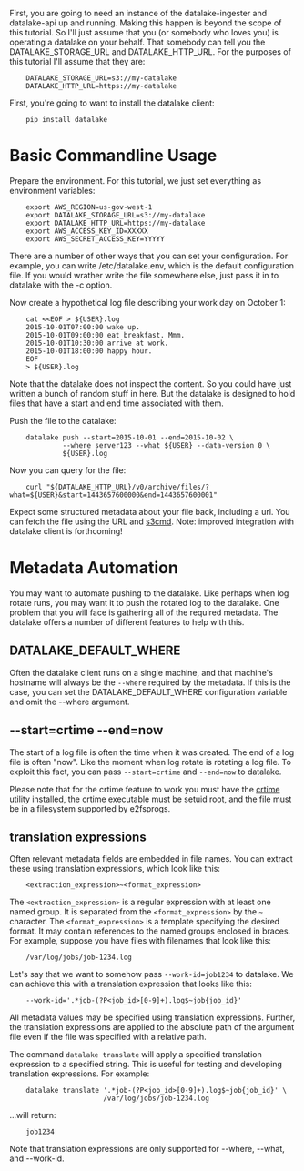 First, you are going to need an instance of the datalake-ingester and
datalake-api up and running. Making this happen is beyond the scope of this
tutorial. So I'll just assume that you (or somebody who loves you) is operating
a datalake on your behalf. That somebody can tell you the DATALAKE_STORAGE_URL
and DATALAKE_HTTP_URL. For the purposes of this tutorial I'll assume that
they are:

        DATALAKE_STORAGE_URL=s3://my-datalake
        DATALAKE_HTTP_URL=https://my-datalake

First, you're going to want to install the datalake client:

        pip install datalake

Basic Commandline Usage
=======================

Prepare the environment. For this tutorial, we just set everything as
environment variables:

        export AWS_REGION=us-gov-west-1
        export DATALAKE_STORAGE_URL=s3://my-datalake
        export DATALAKE_HTTP_URL=https://my-datalake
        export AWS_ACCESS_KEY_ID=XXXXX
        export AWS_SECRET_ACCESS_KEY=YYYYY

There are a number of other ways that you can set your configuration. For
example, you can write /etc/datalake.env, which is the default configuration
file. If you would wrather write the file somewhere else, just pass it in to
datalake with the -c option.

Now create a hypothetical log file describing your work day on October 1:

        cat <<EOF > ${USER}.log
        2015-10-01T07:00:00 wake up.
        2015-10-01T09:00:00 eat breakfast. Mmm.
        2015-10-01T10:30:00 arrive at work.
        2015-10-01T18:00:00 happy hour.
        EOF
        > ${USER}.log

Note that the datalake does not inspect the content. So you could have just
written a bunch of random stuff in here. But the datalake is designed to hold
files that have a start and end time associated with them.

Push the file to the datalake:

        datalake push --start=2015-10-01 --end=2015-10-02 \
                 --where server123 --what ${USER} --data-version 0 \
                 ${USER}.log


Now you can query for the file:

        curl "${DATALAKE_HTTP_URL}/v0/archive/files/?what=${USER}&start=1443657600000&end=1443657600001"

Expect some structured metadata about your file back, including a url. You can
fetch the file using the URL and [s3cmd](http://s3tools.org/s3cmd). Note:
improved integration with datalake client is forthcoming!

Metadata Automation
===================

You may want to automate pushing to the datalake. Like perhaps when log rotate
runs, you may want it to push the rotated log to the datalake. One problem that
you will face is gathering all of the required metadata. The datalake offers a
number of different features to help with this.

DATALAKE_DEFAULT_WHERE
----------------------

Often the datalake client runs on a single machine, and that machine's hostname
will always be the `--where` required by the metadata. If this is the case, you
can set the DATALAKE_DEFAULT_WHERE configuration variable and omit the --where
argument.

--start=crtime --end=now
------------------------

The start of a log file is often the time when it was created. The end of a log
file is often "now". Like the moment when log rotate is rotating a log file. To
exploit this fact, you can pass `--start=crtime` and `--end=now` to datalake.

Please note that for the crtime feature to work you must have the
[crtime](https://github.com/planetlabs/crtime) utility installed, the crtime
executable must be setuid root, and the file must be in a filesystem supported
by e2fsprogs.

translation expressions
-----------------------

Often relevant metadata fields are embedded in file names. You can extract
these using translation expressions, which look like this:

        <extraction_expression>~<format_expression>

The `<extraction_expression>` is a regular expression with at least one named
group. It is separated from the `<format_expression>` by the `~` character. The
`<format_expression>` is a template specifying the desired format. It may
contain references to the named groups enclosed in braces. For example, suppose
you have files with filenames that look like this:

        /var/log/jobs/job-1234.log

Let's say that we want to somehow pass `--work-id=job1234` to datalake. We can
achieve this with a translation expression that looks like this:

        --work-id='.*job-(?P<job_id>[0-9]+).log$~job{job_id}'

All metadata values may be specified using translation expressions. Further,
the translation expressions are applied to the absolute path of the argument
file even if the file was specified with a relative path.

The command `datalake translate` will apply a specified translation expression
to a specified string. This is useful for testing and developing translation
expressions. For example:

        datalake translate '.*job-(?P<job_id>[0-9]+).log$~job{job_id}' \
                           /var/log/jobs/job-1234.log

...will return:

        job1234

Note that translation expressions are only supported for --where, --what, and
--work-id.
